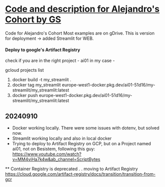 # [Code and description for Alejandro's Cohort by GS](https://course.alejandro-ao.com/)

Code for Alejandro's Cohort
Most examples are on gDrive.
This is version for deployment -> added Streamlit for WEB.

#### Deploy to google's Artifact Registry

check if you are in the right project - ai01 in my case -

gcloud projects list


1. docker build -t my_streamlit .
2. docker tag my_streamlit europe-west1-docker.pkg.dev/ai01-51d16/my-streamlit/my_streamlit:latest
3. docker push europe-west1-docker.pkg.dev/ai01-51d16/my-streamlit/my_streamlit:latest





## 20240910

- Docker working locally. There were some issues with dotenv, but solved now.
- Streamlit working locally and also in local docker
- Trying to deploy to Artifact Registry on GCP, but on a Project named ai01, not on Besistem, following this guy: https://www.youtube.com/watch?v=MM4viHa7k4w&ab_channel=ScriptBytes

\*\* Container Registry is deprecated . . moving to Artifact Registry
https://cloud.google.com/artifact-registry/docs/transition/transition-from-gcr


